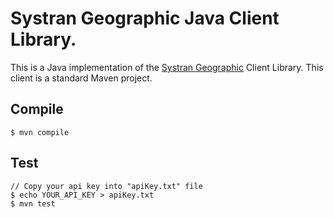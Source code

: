 # Systran Geographic Java Client Library.
This is a Java implementation of the [Systran Geographic](https://platform.systran.net/reference/geographic) Client Library.
This client is a standard Maven project.

## Compile

```
$ mvn compile
```

## Test

```
// Copy your api key into "apiKey.txt" file
$ echo YOUR_API_KEY > apiKey.txt
$ mvn test
```
